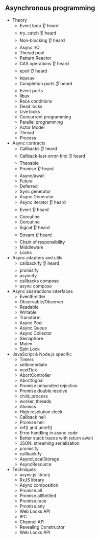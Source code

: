 ## Asynchronous programming

- Theory
  - Event loop 👂 heard
  - try..catch 👂 heard
  - Non-blocking 👂 heard
  - Async I/O
  - Thread pool
  - Pattern Reactor
  - CAS operations 👂 heard
  - epoll 👂 heard
  - kqueue
  - Completion ports 👂 heard
  - Event ports 
  - libuv
  - Race conditions
  - Dead locks
  - Live locks
  - Concurrent programming
  - Parallel programming
  - Actor Model
  - Thread
  - Process
- Async contracts
  - Callbacks 👂 heard
  - Callback-last-error-first 👂 heard
  - Thenable 
  - Promise 👂 heard
  - Async/await
  - Future
  - Deferred
  - Sync generator
  - Async Generator
  - Async Iterator 👂 heard
  - Event 👂 heard
  - Coroutine
  - Goroutine
  - Signal 👂 heard
  - Stream 👂 heard
  - Chain of responsibility
  - Middleware
  - Locks
- Async adapters and utils
  - callbackify 👂 heard
  - promisify
  - asyncify 
  - callbacks compose
  - async compose
- Async abstractions interfaces
  - EventEmitter
  - Observable/Observer
  - Readable
  - Writable
  - Transform
  - Async Pool
  - Async Queue
  - Async Collector
  - Semaphore
  - Mutex
  - Spin Lock
- JavaScript & Node.js specific
  - Timers
  - setImmediate
  - nextTick
  - AbortController
  - AbortSignal
  - Promise unhandled rejection
  - Promise double resolve
  - child_process
  - worker_threads
  - Atomics
  - High resolution clock
  - Callback hell
  - Promise hell
  - ref() and unref()
  - Error handling in async code
  - Better stack traces with return await
  - JSON: streaming serialization
  - promisify
  - callbackify
  - AsyncLocalStorage
  - AsyncResource
- Techniques
  - async.js library
  - RxJS library
  - Async composition
  - Promise.all
  - Promise.allSettled
  - Promise.race
  - Promise.any
  - Web Locks API
  - IPC
  - Channel API
  - Revealing Constructor
  - Web Locks API
